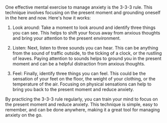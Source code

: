 One effective mental exercise to manage anxiety is the 3-3-3 rule. This technique involves focusing on the present moment and grounding oneself in the here and now. Here's how it works:

1. Look around: Take a moment to look around and identify three things you can see. This helps to shift your focus away from anxious thoughts and bring your attention to the present environment.

2. Listen: Next, listen to three sounds you can hear. This can be anything from the sound of traffic outside, to the ticking of a clock, or the rustling of leaves. Paying attention to sounds helps to ground you in the present moment and can be a helpful distraction from anxious thoughts.

3. Feel: Finally, identify three things you can feel. This could be the sensation of your feet on the floor, the weight of your clothing, or the temperature of the air. Focusing on physical sensations can help to bring you back to the present moment and reduce anxiety.

By practicing the 3-3-3 rule regularly, you can train your mind to focus on the present moment and reduce anxiety. This technique is simple, easy to remember, and can be done anywhere, making it a great tool for managing anxiety on the go.